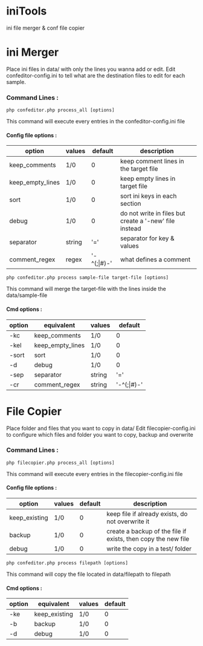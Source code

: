 # iniTools
ini file merger &amp; conf file copier

# ini Merger
Place ini files in data/ with only the lines you wanna add or edit.
Edit confeditor-config.ini to tell what are the destination files to edit for each sample.

### Command Lines :

```
php confeditor.php process_all [options]
```
This command will execute every entries in the confeditor-config.ini file


#### Config file options :
	
option | values | default | description
--- | --- | --- | ---
keep_comments | 1/0 | 0 | keep comment lines in the target file
keep_empty_lines | 1/0 | 0 | keep empty lines in target file
sort | 1/0 | 0 | sort ini keys in each section
debug | 1/0 | 0 | do not write in files but create a '-new' file instead
separator | string | '=' | separator for key & values
comment_regex | regex | '-^(;\|\#)-' | what defines a comment

```
php confeditor.php process sample-file target-file [options]
```
This command will merge the target-file with the lines inside the data/sample-file

#### Cmd options :
	
option | equivalent | values | default
--- | --- | --- | ---
-kc | keep_comments | 1/0 | 0
-kel | keep_empty_lines | 1/0 | 0
-sort | sort | 1/0 | 0
-d | debug | 1/0 | 0
-sep | separator | string | '='
-cr | comment_regex | string | '-^(;\|\#)-'








# File Copier
Place folder and files that you want to copy in data/
Edit filecopier-config.ini to configure which files and folder you want to copy, backup and overwrite

### Command Lines :

```
php filecopier.php process_all [options]
```
This command will execute every entries in the filecopier-config.ini file


#### Config file options :
	
option | values | default | description
--- | --- | --- | ---
keep_existing | 1/0 | 0 | keep file if already exists, do not overwrite it
backup | 1/0 | 0 | create a backup of the file if exists, then copy the new file
debug | 1/0 | 0 | write the copy  in a test/ folder

```
php confeditor.php process filepath [options]
```
This command will copy the file located in data/filepath to filepath

#### Cmd options :
	
option | equivalent | values | default
--- | --- | --- | ---
-ke | keep_existing | 1/0 | 0
-b | backup | 1/0 | 0
-d | debug | 1/0 | 0
